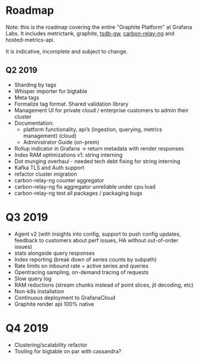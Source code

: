 # Roadmap

Note: this is the roadmap covering the entire "Graphite Platform" at Grafana Labs.
It includes metrictank, graphite, [tsdb-gw](https://github.com/raintank/tsdb-gw/), [carbon-relay-ng](https://github.com/graphite-ng/carbon-relay-ng/) and hosted-metrics-api.

It is indicative, incomplete and subject to change.

## Q2 2019

* Sharding by tags
* Whisper importer for bigtable
* Meta tags
* Formalize tag format. Shared validation library
* Management UI for private cloud / enterprise customers to admin their cluster
* Documentation:
  - platform functionality, api’s (ingestion, querying, metrics management) (cloud)
  - Administrator Guide (on-prem)
* Rollup indicator in Grafana -> return metadata with render responses
* Index RAM optimizations v1: string interning
* Dot munging overhaul - needed tech debt fixing for string interning
* Kafka TLS and Auth support
* refactor cluster migration
* carbon-relay-ng counter aggregator
* carbon-relay-ng fix aggregator unreliable under cpu load
* carbon-relay-ng test all packages / packaging bugs

# Q3 2019

* Agent v2 (with insights into config, support to push config updates, feedback to customers about perf issues, HA without out-of-order issues)
* stats alongside query responses
* Index reporting (break down of series counts by subpath)
* Rate limits on inbound rate + active series and queries
* Opentracing sampling, on-demand tracing of requests
* Slow query log
* RAM reductions (stream chunks instead of point slices, jit decoding, etc)
* Non-k8s installation
* Continuous deployment to GrafanaCloud
* Graphite render api 100% native

# Q4 2019

* Clustering/scalability refactor
* Tooling for bigtable on par with cassandra?


